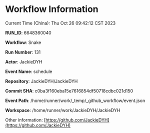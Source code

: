 # Workflow Information

Current Time (China): Thu Oct 26 09:42:12 CST 2023  

**RUN_ID**: 6648360040  

**Workflow**: Snake  

**Run Number**: 131  

**Actor**: JackieDYH  

**Event Name**: schedule  

**Repository**: JackieDYH/JackieDYH  

**Commit SHA**: c0ba3f160eba15e7616854df50718cdbc021d150  

**Event Path**: /home/runner/work/_temp/_github_workflow/event.json  

**Workspace**: /home/runner/work/JackieDYH/JackieDYH  

Other information: [https://github.com/JackieDYH](https://github.com/JackieDYH)
